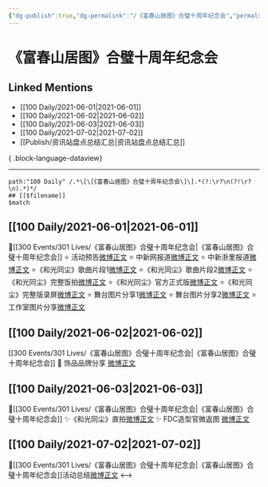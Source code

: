 ```yaml
---
{"dg-publish":true,"dg-permalink":"/《富春山居图》合璧十周年纪念会","permalink":"/《富春山居图》合璧十周年纪念会/","created":"2023-04-09T20:59:49.000+08:00","updated":"2023-08-24T18:27:02.566+08:00"}
---
```


# 《富春山居图》合璧十周年纪念会

## Linked Mentions
- [[100 Daily/2021-06-01\|2021-06-01]]
- [[100 Daily/2021-06-02\|2021-06-02]]
- [[100 Daily/2021-06-03\|2021-06-03]]
- [[100 Daily/2021-07-02\|2021-07-02]]
- [[Publish/资讯站盘点总结汇总\|资讯站盘点总结汇总]]

{ .block-language-dataview}

---

```expander
path:"100 Daily" /.*\[\[《富春山居图》合璧十周年纪念会\]\].*(?:\r?\n(?!\r?\n).*)*/
## [[$filename]]
$match
```
## [[100 Daily/2021-06-01\|2021-06-01]]
💫[[300 Events/301 Lives/《富春山居图》合璧十周年纪念会\|《富春山居图》合璧十周年纪念会]]
⭐ 活动预告[微博正文](https://m.weibo.cn/6466290670/4643219197134327)
⭐ 中新网报道[微博正文](https://m.weibo.cn/1784473157/4643396540959910)
⭐ 中新浙里报道[微博正文](https://m.weibo.cn/6466290670/4643345249340089)
⭐《和光同尘》歌曲片段1[微博正文](https://m.weibo.cn/6466290670/4643244208296856)
⭐《和光同尘》歌曲片段2[微博正文](https://m.weibo.cn/6466290670/4643256577037145)
⭐《和光同尘》完整饭拍[微博正文](https://m.weibo.cn/6466290670/4643286083699951)
⭐《和光同尘》官方正式版[微博正文](https://m.weibo.cn/6466290670/4643291675754540)
⭐《和光同尘》完整版录屏[微博正文](https://m.weibo.cn/6466290670/4643317747026023)
⭐ 舞台图片分享1[微博正文](https://m.weibo.cn/6466290670/4643294301393404)
⭐ 舞台图片分享2[微博正文](https://m.weibo.cn/6466290670/4643348483151207)
⭐ 工作室图片分享[微博正文](https://m.weibo.cn/6466290670/4643424483414644)
## [[100 Daily/2021-06-02\|2021-06-02]]
[[300 Events/301 Lives/《富春山居图》合璧十周年纪念会\|《富春山居图》合璧十周年纪念会]]
🌟 饰品品牌分享 [微博正文](https://m.weibo.cn/6466290670/4643620151364531)
## [[100 Daily/2021-06-03\|2021-06-03]]
🌟[[300 Events/301 Lives/《富春山居图》合璧十周年纪念会\|《富春山居图》合璧十周年纪念会]]
✨《和光同尘》直拍[微博正文](https://weibo.com/6466290670/Kis64mlzB)
✨ FDC造型官微返图 [微博正文](https://weibo.com/6466290670/Kis7GxGn2)
## [[100 Daily/2021-07-02\|2021-07-02]]
💫[[300 Events/301 Lives/《富春山居图》合璧十周年纪念会\|《富春山居图》合璧十周年纪念会]]活动总结[微博正文](https://m.weibo.cn/6466290670/4654631587680897)
<-->